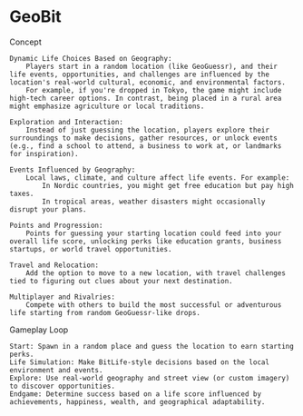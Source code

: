 # GeoBit
Concept
 
    Dynamic Life Choices Based on Geography:
        Players start in a random location (like GeoGuessr), and their life events, opportunities, and challenges are influenced by the location's real-world cultural, economic, and environmental factors.
        For example, if you're dropped in Tokyo, the game might include high-tech career options. In contrast, being placed in a rural area might emphasize agriculture or local traditions.
 
    Exploration and Interaction:
        Instead of just guessing the location, players explore their surroundings to make decisions, gather resources, or unlock events (e.g., find a school to attend, a business to work at, or landmarks for inspiration).
 
    Events Influenced by Geography:
        Local laws, climate, and culture affect life events. For example:
            In Nordic countries, you might get free education but pay high taxes.
            In tropical areas, weather disasters might occasionally disrupt your plans.
 
    Points and Progression:
        Points for guessing your starting location could feed into your overall life score, unlocking perks like education grants, business startups, or world travel opportunities.
 
    Travel and Relocation:
        Add the option to move to a new location, with travel challenges tied to figuring out clues about your next destination.
 
    Multiplayer and Rivalries:
        Compete with others to build the most successful or adventurous life starting from random GeoGuessr-like drops.
 
Gameplay Loop
 
    Start: Spawn in a random place and guess the location to earn starting perks.
    Life Simulation: Make BitLife-style decisions based on the local environment and events.
    Explore: Use real-world geography and street view (or custom imagery) to discover opportunities.
    Endgame: Determine success based on a life score influenced by achievements, happiness, wealth, and geographical adaptability.
 
